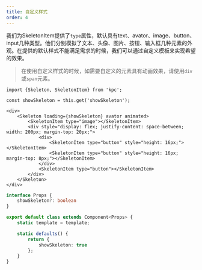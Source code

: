 ```yaml
---
title: 自定义样式
order: 4
---
```


我们为SkeletonItem提供了`type`属性，默认具有text、avator、image、button、input几种类型。他们分别模拟了文本、头像、图片、按钮、输入框几种元素的外观。在提供的默认样式不能满足需求的时候，我们可以通过自定义模板来实现希望的效果。

> 在使用自定义样式的时候，如需要自定义的元素具有动画效果，请使用`div`或`span`元素。

```vdt
import {Skeleton, SkeletonItem} from 'kpc';

const showSkeleton = this.get('showSkeleton');

<div>
    <Skeleton loading={showSkeleton} avator animated>
        <SkeletonItem type="image"></SkeletonItem>
        <div style="display: flex; justify-content: space-between; width: 200px; margin-top: 20px;">
            <div>
                <SkeletonItem type="button" style="height: 16px;"></SkeletonItem>
                <SkeletonItem type="button" style="height: 16px; margin-top: 8px;"></SkeletonItem>
            </div>
            <SkeletonItem type="button"></SkeletonItem>
        </div>
    </Skeleton>
</div>
```

```ts
interface Props {
    showSkeleton?: boolean
}

export default class extends Component<Props> {
    static template = template;

    static defaults() {
        return {
            showSkeleton: true
        };
    }
}
```
